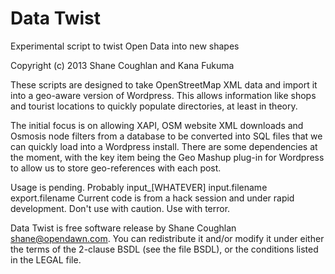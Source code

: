 Data Twist
==========

Experimental script to twist Open Data into new shapes

Copyright (c) 2013 Shane Coughlan and Kana Fukuma

These scripts are designed to take OpenStreetMap XML data and import it
into a geo-aware version of Wordpress. This allows information like shops
and tourist locations to quickly populate directories, at least in
theory.

The initial focus is on allowing XAPI, OSM website XML downloads and
Osmosis node filters from a database to be converted into SQL files that
we can quickly load into a Wordpress install. There are some dependencies
at the moment, with the key item being the Geo Mashup plug-in for Wordpress
to allow us to store geo-references with each post.

Usage is pending. Probably input_[WHATEVER] input.filename export.filename
Current code is from a hack session and under rapid development.
Don't use with caution. Use with terror.

Data Twist is free software release by Shane Coughlan <shane@opendawn.com>.
You can redistribute it and/or modify it under either the terms of the
2-clause BSDL (see the file BSDL), or the conditions listed in the LEGAL
file.